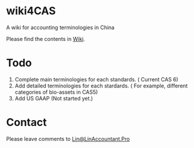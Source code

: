 # wiki4CAS
A wiki for accounting terminologies in China

Please find the contents in [Wiki](https://github.com/chillylin/wiki4CAS/wiki). 

# Todo

1. Complete main terminologies for each standards. ( Current CAS 6)
2. Add detailed terminologies for each stardards. ( For example, different categories of bio-assets in CAS5)
3. Add US GAAP (Not started yet.)

# Contact
Please leave comments to Lin@LinAccountant.Pro 

